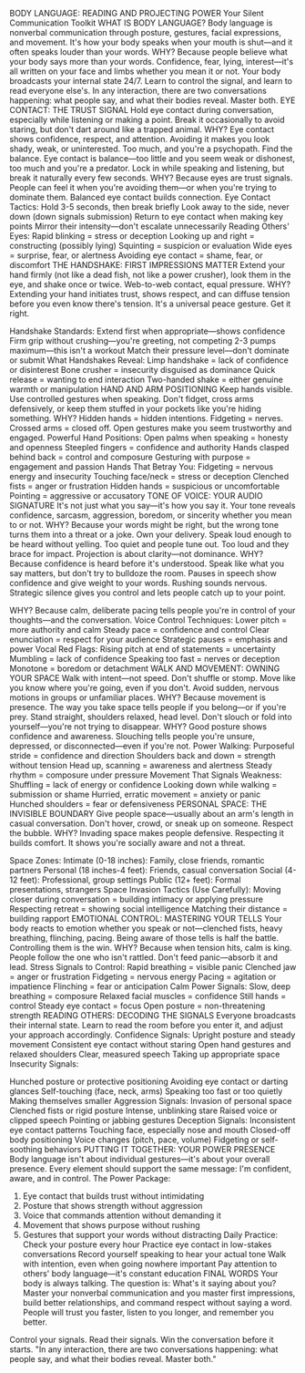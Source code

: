 BODY LANGUAGE: READING AND PROJECTING POWER
Your Silent Communication Toolkit
WHAT IS BODY LANGUAGE?
Body language is nonverbal communication through posture, gestures, facial expressions, and movement.
It's how your body speaks when your mouth is shut—and it often speaks louder than your words.
WHY? Because people believe what your body says more than your words. Confidence, fear, lying,
interest—it's all written on your face and limbs whether you mean it or not.
Your body broadcasts your internal state 24/7. Learn to control the signal, and learn to read everyone
else's. In any interaction, there are two conversations happening: what people say, and what their bodies
reveal. Master both.
EYE CONTACT: THE TRUST SIGNAL
Hold eye contact during conversation, especially while listening or making a point. Break it occasionally
to avoid staring, but don't dart around like a trapped animal.
WHY? Eye contact shows confidence, respect, and attention. Avoiding it makes you look shady, weak,
or uninterested. Too much, and you're a psychopath. Find the balance.
Eye contact is balance—too little and you seem weak or dishonest, too much and you're a predator. Lock
in while speaking and listening, but break it naturally every few seconds.
WHY? Because eyes are trust signals. People can feel it when you're avoiding them—or when you're
trying to dominate them. Balanced eye contact builds connection.
Eye Contact Tactics:
Hold 3-5 seconds, then break briefly
Look away to the side, never down (down signals submission)
Return to eye contact when making key points
Mirror their intensity—don't escalate unnecessarily
Reading Others' Eyes:
Rapid blinking = stress or deception
Looking up and right = constructing (possibly lying)
Squinting = suspicion or evaluation
Wide eyes = surprise, fear, or alertness
Avoiding eye contact = shame, fear, or discomfort
THE HANDSHAKE: FIRST IMPRESSIONS MATTER
Extend your hand firmly (not like a dead fish, not like a power crusher), look them in the eye, and shake
once or twice. Web-to-web contact, equal pressure.
WHY? Extending your hand initiates trust, shows respect, and can diffuse tension before you even
know there's tension. It's a universal peace gesture. Get it right.

Handshake Standards:
Extend first when appropriate—shows confidence
Firm grip without crushing—you're greeting, not competing
2-3 pumps maximum—this isn't a workout
Match their pressure level—don't dominate or submit
What Handshakes Reveal:
Limp handshake = lack of confidence or disinterest
Bone crusher = insecurity disguised as dominance
Quick release = wanting to end interaction
Two-handed shake = either genuine warmth or manipulation
HAND AND ARM POSITIONING
Keep hands visible. Use controlled gestures when speaking. Don't fidget, cross arms defensively, or keep
them stuffed in your pockets like you're hiding something.
WHY? Hidden hands = hidden intentions. Fidgeting = nerves. Crossed arms = closed off. Open
gestures make you seem trustworthy and engaged.
Powerful Hand Positions:
Open palms when speaking = honesty and openness
Steepled fingers = confidence and authority
Hands clasped behind back = control and composure
Gesturing with purpose = engagement and passion
Hands That Betray You:
Fidgeting = nervous energy and insecurity
Touching face/neck = stress or deception
Clenched fists = anger or frustration
Hidden hands = suspicious or uncomfortable
Pointing = aggressive or accusatory
TONE OF VOICE: YOUR AUDIO SIGNATURE
It's not just what you say—it's how you say it. Your tone reveals confidence, sarcasm, aggression, boredom,
or sincerity whether you mean to or not.
WHY? Because your words might be right, but the wrong tone turns them into a threat or a joke. Own
your delivery.
Speak loud enough to be heard without yelling. Too quiet and people tune out. Too loud and they brace
for impact. Projection is about clarity—not dominance.
WHY? Because confidence is heard before it's understood. Speak like what you say matters, but don't
try to bulldoze the room.
Pauses in speech show confidence and give weight to your words. Rushing sounds nervous. Strategic
silence gives you control and lets people catch up to your point.

WHY? Because calm, deliberate pacing tells people you're in control of your thoughts—and the
conversation.
Voice Control Techniques:
Lower pitch = more authority and calm
Steady pace = confidence and control
Clear enunciation = respect for your audience
Strategic pauses = emphasis and power
Vocal Red Flags:
Rising pitch at end of statements = uncertainty
Mumbling = lack of confidence
Speaking too fast = nerves or deception
Monotone = boredom or detachment
WALK AND MOVEMENT: OWNING YOUR SPACE
Walk with intent—not speed. Don't shuffle or stomp. Move like you know where you're going, even if you
don't. Avoid sudden, nervous motions in groups or unfamiliar places.
WHY? Because movement is presence. The way you take space tells people if you belong—or if you're
prey.
Stand straight, shoulders relaxed, head level. Don't slouch or fold into yourself—you're not trying to
disappear.
WHY? Good posture shows confidence and awareness. Slouching tells people you're unsure,
depressed, or disconnected—even if you're not.
Power Walking:
Purposeful stride = confidence and direction
Shoulders back and down = strength without tension
Head up, scanning = awareness and alertness
Steady rhythm = composure under pressure
Movement That Signals Weakness:
Shuffling = lack of energy or confidence
Looking down while walking = submission or shame
Hurried, erratic movement = anxiety or panic
Hunched shoulders = fear or defensiveness
PERSONAL SPACE: THE INVISIBLE BOUNDARY
Give people space—usually about an arm's length in casual conversation. Don't hover, crowd, or sneak up
on someone. Respect the bubble.
WHY? Invading space makes people defensive. Respecting it builds comfort. It shows you're socially
aware and not a threat.

Space Zones:
Intimate (0-18 inches): Family, close friends, romantic partners
Personal (18 inches-4 feet): Friends, casual conversation
Social (4-12 feet): Professional, group settings
Public (12+ feet): Formal presentations, strangers
Space Invasion Tactics (Use Carefully):
Moving closer during conversation = building intimacy or applying pressure
Respecting retreat = showing social intelligence
Matching their distance = building rapport
EMOTIONAL CONTROL: MASTERING YOUR TELLS
Your body reacts to emotion whether you speak or not—clenched fists, heavy breathing, flinching, pacing.
Being aware of those tells is half the battle. Controlling them is the win.
WHY? Because when tension hits, calm is king. People follow the one who isn't rattled. Don't feed
panic—absorb it and lead.
Stress Signals to Control:
Rapid breathing = visible panic
Clenched jaw = anger or frustration
Fidgeting = nervous energy
Pacing = agitation or impatience
Flinching = fear or anticipation
Calm Power Signals:
Slow, deep breathing = composure
Relaxed facial muscles = confidence
Still hands = control
Steady eye contact = focus
Open posture = non-threatening strength
READING OTHERS: DECODING THE SIGNALS
Everyone broadcasts their internal state. Learn to read the room before you enter it, and adjust your
approach accordingly.
Confidence Signals:
Upright posture and steady movement
Consistent eye contact without staring
Open hand gestures and relaxed shoulders
Clear, measured speech
Taking up appropriate space
Insecurity Signals:

Hunched posture or protective positioning
Avoiding eye contact or darting glances
Self-touching (face, neck, arms)
Speaking too fast or too quietly
Making themselves smaller
Aggression Signals:
Invasion of personal space
Clenched fists or rigid posture
Intense, unblinking stare
Raised voice or clipped speech
Pointing or jabbing gestures
Deception Signals:
Inconsistent eye contact patterns
Touching face, especially nose and mouth
Closed-off body positioning
Voice changes (pitch, pace, volume)
Fidgeting or self-soothing behaviors
PUTTING IT TOGETHER: YOUR POWER PRESENCE
Body language isn't about individual gestures—it's about your overall presence. Every element should
support the same message: I'm confident, aware, and in control.
The Power Package:
1. Eye contact that builds trust without intimidating
2. Posture that shows strength without aggression
3. Voice that commands attention without demanding it
4. Movement that shows purpose without rushing
5. Gestures that support your words without distracting
Daily Practice:
Check your posture every hour
Practice eye contact in low-stakes conversations
Record yourself speaking to hear your actual tone
Walk with intention, even when going nowhere important
Pay attention to others' body language—it's constant education
FINAL WORDS
Your body is always talking. The question is: What's it saying about you?
Master your nonverbal communication and you master first impressions, build better relationships, and
command respect without saying a word. People will trust you faster, listen to you longer, and remember
you better.

Control your signals. Read their signals. Win the conversation before it starts.
"In any interaction, there are two conversations happening: what people say, and what their bodies reveal.
Master both."
